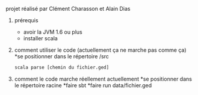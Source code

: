 projet réalisé par Clément Charasson et Alain Dias

1. prérequis
	* avoir la JVM 1.6 ou plus
	* installer scala

2. comment utiliser le code (actuellement ça ne marche pas comme ça)
	*se positionner dans le répertoire /src
	~~~~sh
	scala parse [chemin du fichier.ged]
	~~~~

2. comment le code marche réellement actuellement
	*se positionner dans le répertoire racine
  *faire sbt
  *faire run data/fichier.ged
